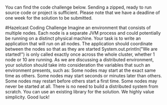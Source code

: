 You can find the code challenge below. Sending a zipped, ready to run source code or project is sufficient. Please note that we have a deadline of one week for the solution to be submitted.

#Hazelcast Coding Challenge
Imagine an environment that consists of multiple nodes. Each node is a separate JVM process and could potentially be running on a distinct physical machine. Your task is to write an application that will run on all nodes. The application should coordinate between the nodes so that as they are started System.out.println("We are started!") is only called exactly once across the whole cluster, whether 1 node or 10 are running. 
As we are discussing a distributed environment, your solution should take into consideration the variables that such an environment presents, such as:
Some nodes may start at the exact same time as others.
Some nodes may start seconds or minutes later than others.
Some nodes may restart before others start a first time.
Some nodes may never be started at all.
There is no need to build a distributed system from scratch. You can use an existing library for the solution. We highly value simplicity.
Good luck!





